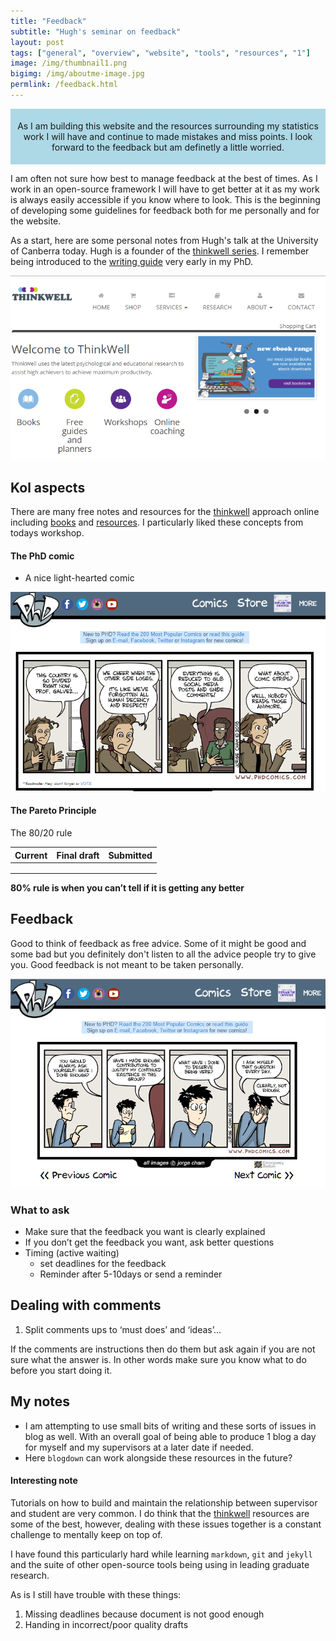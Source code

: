 ```yaml
---
title: "Feedback"
subtitle: "Hugh's seminar on feedback"
layout: post
tags: ["general", "overview", "website", "tools", "resources", "1"]
image: /img/thumbnail1.png
bigimg: /img/aboutme-image.jpg
permlink: /feedback.html
---
```


<div style="padding:5px; text-align:center; background-color:lightblue;">
  <div class="banner-content">
    <p>As I am building this website and the resources surrounding my statistics work I will have and continue to made mistakes and miss points. I look forward to the feedback but am definetly a little worried.</p>

</div>
</div>

I am often not sure how best to manage feedback at the best of times. As I work in an open-source framework I will have to get better at it as my work is always easily accessible if you know where to look. This is the beginning of developing some guidelines for feedback both for me personally and for the website.

As a start, here are some personal notes from Hugh's talk at the University of Canberra today. Hugh is a founder of the [thinkwell series]("https://ithinkwell.com.au/"). I remember being introduced to the [writing guide](https://www.ithinkwell.com.au/bookshop/turbocharge-your-writing) very early in my PhD.

![1561032005672](../img/1561032005672.png)

## Kol aspects

There are many free notes and resources for the [thinkwell](https://www.ithinkwell.com.au) approach online including [books]("https://www.ithinkwell.com.au/bookshop") and [resources]("https://www.ithinkwell.com.au/resources"). I particularly liked these concepts from todays workshop.

#### The PhD comic

- A nice light-hearted comic

![1561032142473](../img/phd-comics.png)



#### The Pareto Principle

The 80/20 rule

| Current | Final draft | Submitted |
| ----- | ----------- | --------- |
|       |             |        |
|       |             |        |
|       |             |        |



**80% rule is when you can’t tell if it is getting any better**

## Feedback

Good to think of feedback as free advice. Some of it might be good and some bad but you definitely don't listen to all the advice people try to give you. Good feedback is not meant to be taken personally.

![1561087689356](../img/phd-comic2.png)

### What to ask

- Make sure that the feedback you want is clearly explained
- If you don’t get the feedback you want, ask better questions
- Timing (active waiting)
  - set deadlines for the feedback
  - Reminder after 5-10days or send a reminder

## Dealing with comments

1. Split comments ups to ‘must does’ and ‘ideas’...

If the comments are instructions then do them but ask again if you are not sure what the answer is. In other words make sure you know what to do before you start doing it.

## My notes

- I am attempting to use small bits of writing and these sorts of issues in blog as well. With an overall goal of being able to produce 1 blog a day for myself and my supervisors at a later date if needed.
- Here `blogdown` can work alongside these resources in the future?

#### Interesting note

Tutorials on how to build and maintain the relationship between supervisor and student are very common. I do think that the [thinkwell](www.ithinkwell.com.au) resources are some of the best, however, dealing with these issues together is a constant challenge to mentally keep on top of.

I have found this particularly hard while learning `markdown`, `git` and `jekyll` and the suite of other open-source tools being using in leading graduate research.  

As is I still have trouble with these things:

1. Missing deadlines because document is not good enough
2. Handing in incorrect/poor quality drafts